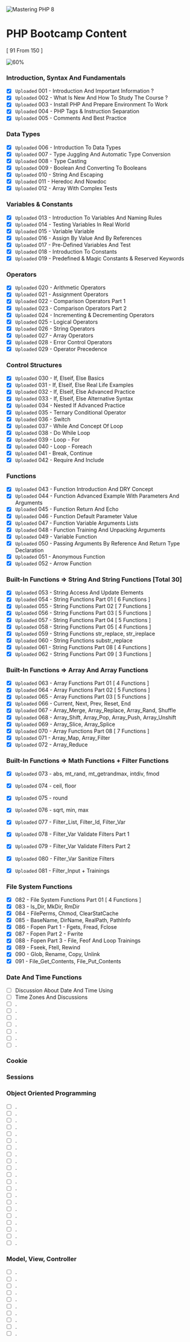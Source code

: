 ![Mastering PHP 8](https://elzero.org/php-bootcamp.png)

# PHP Bootcamp Content

[ 91 From 150 ]

![60%](https://progress-bar.dev/60/?title=Done)

### Introduction, Syntax And Fundamentals

- [x] `Uploaded` 001 - Introduction And Important Information ?
- [x] `Uploaded` 002 - What Is New And How To Study The Course ?
- [x] `Uploaded` 003 - Install PHP And Prepare Environment To Work
- [x] `Uploaded` 004 - PHP Tags & Instruction Separation
- [x] `Uploaded` 005 - Comments And Best Practice

### Data Types

- [x] `Uploaded` 006 - Introduction To Data Types
- [x] `Uploaded` 007 - Type Juggling And Automatic Type Conversion
- [x] `Uploaded` 008 - Type Casting
- [x] `Uploaded` 009 - Boolean And Converting To Booleans
- [x] `Uploaded` 010 - String And Escaping
- [x] `Uploaded` 011 - Heredoc And Nowdoc
- [x] `Uploaded` 012 - Array With Complex Tests

### Variables & Constants

- [x] `Uploaded` 013 - Introduction To Variables And Naming Rules
- [x] `Uploaded` 014 - Testing Variables In Real World
- [x] `Uploaded` 015 - Variable Variable
- [x] `Uploaded` 016 - Assign By Value And By References
- [x] `Uploaded` 017 - Pre-Defined Variables And Test
- [x] `Uploaded` 018 - Introduction To Constants
- [x] `Uploaded` 019 - Predefined & Magic Constants & Reserved Keywords

### Operators

- [x] `Uploaded` 020 - Arithmetic Operators
- [x] `Uploaded` 021 - Assignment Operators
- [x] `Uploaded` 022 - Comparison Operators Part 1
- [x] `Uploaded` 023 - Comparison Operators Part 2
- [x] `Uploaded` 024 - Incrementing & Decrementing Operators
- [x] `Uploaded` 025 - Logical Operators
- [x] `Uploaded` 026 - String Operators
- [x] `Uploaded` 027 - Array Operators
- [x] `Uploaded` 028 - Error Control Operators
- [x] `Uploaded` 029 - Operator Precedence

### Control Structures

- [x] `Uploaded` 030 - If, Elseif, Else Basics
- [x] `Uploaded` 031 - If, Elseif, Else Real Life Examples
- [x] `Uploaded` 032 - If, Elseif, Else Advanced Practice 
- [x] `Uploaded` 033 - If, Elseif, Else Alternative Syntax
- [x] `Uploaded` 034 - Nested If Advanced Practice
- [x] `Uploaded` 035 - Ternary Conditional Operator
- [x] `Uploaded` 036 - Switch
- [x] `Uploaded` 037 - While And Concept Of Loop
- [x] `Uploaded` 038 - Do While Loop
- [x] `Uploaded` 039 - Loop - For
- [x] `Uploaded` 040 - Loop - Foreach 
- [x] `Uploaded` 041 - Break, Continue
- [x] `Uploaded` 042 - Require And Include

### Functions

- [x] `Uploaded` 043 - Function Introduction And DRY Concept
- [x] `Uploaded` 044 - Function Advanced Example With Parameters And Arguments
- [x] `Uploaded` 045 - Function Return And Echo
- [x] `Uploaded` 046 - Function Default Parameter Value
- [x] `Uploaded` 047 - Function Variable Arguments Lists
- [x] `Uploaded` 048 - Function Training And Unpacking Arguments
- [x] `Uploaded` 049 - Variable Function 
- [x] `Uploaded` 050 - Passing Arguments By Reference And Return Type Declaration
- [x] `Uploaded` 051 - Anonymous Function
- [x] `Uploaded` 052 - Arrow Function

### Built-In Functions => String And String Functions [Total 30]

- [x] `Uploaded` 053 - String Access And Update Elements
- [x] `Uploaded` 054 - String Functions Part 01 [ 6 Functions ]
- [x] `Uploaded` 055 - String Functions Part 02 [ 7 Functions ]
- [x] `Uploaded` 056 - String Functions Part 03 [ 5 Functions ]
- [x] `Uploaded` 057 - String Functions Part 04 [ 5 Functions ]
- [x] `Uploaded` 058 - String Functions Part 05 [ 4 Functions ]
- [x] `Uploaded` 059 - String Functions str_replace, str_ireplace
- [x] `Uploaded` 060 - String Functions substr_replace
- [x] `Uploaded` 061 - String Functions Part 08 [ 4 Functions ]
- [x] `Uploaded` 062 - String Functions Part 09 [ 3 Functions ]

### Built-In Functions => Array And Array Functions

- [x] `Uploaded` 063 - Array Functions Part 01 [ 4 Functions ]
- [x] `Uploaded` 064 - Array Functions Part 02 [ 5 Functions ]
- [x] `Uploaded` 065 - Array Functions Part 03 [ 5 Functions ]
- [x] `Uploaded` 066 - Current, Next, Prev, Reset, End
- [x] `Uploaded` 067 - Array_Merge, Array_Replace, Array_Rand, Shuffle
- [x] `Uploaded` 068 - Array_Shift, Array_Pop, Array_Push, Array_Unshift
- [x] `Uploaded` 069 - Array_Slice, Array_Splice
- [x] `Uploaded` 070 - Array Functions Part 08 [ 7 Functions ]
- [x] `Uploaded` 071 - Array_Map, Array_Filter
- [x] `Uploaded` 072 - Array_Reduce

### Built-In Functions => Math Functions + Filter Functions

- [x] `Uploaded` 073 - abs, mt_rand, mt_getrandmax, intdiv, fmod
- [x] `Uploaded` 074 - ceil, floor
- [x] `Uploaded` 075 - round
- [x] `Uploaded` 076 - sqrt, min, max
- [x] `Uploaded` 077 - Filter_List, Filter_Id, Filter_Var
- [x] `Uploaded` 078 - Filter_Var Validate Filters Part 1
- [x] `Uploaded` 079 - Filter_Var Validate Filters Part 2
- [x] `Uploaded` 080 - Filter_Var Sanitize Filters
- [x] `Uploaded` 081 - Filter_Input + Trainings


### File System Functions

- [x] 082 - File System Functions Part 01 [ 4 Functions ]
- [x] 083 - Is_Dir, MkDir, RmDir
- [x] 084 - FilePerms, Chmod, ClearStatCache
- [x] 085 - BaseName, DirName, RealPath, PathInfo
- [x] 086 - Fopen Part 1 - Fgets, Fread, Fclose
- [x] 087 - Fopen Part 2 - Fwrite
- [x] 088 - Fopen Part 3 - File, Feof And Loop Trainings
- [x] 089 - Fseek, Ftell, Rewind
- [x] 090 - Glob, Rename, Copy, Unlink
- [x] 091 - File_Get_Contents, File_Put_Contents

### Date And Time Functions

- [ ] Discussion About Date And Time Using
- [ ] Time Zones And Discussions
- [ ] .
- [ ] .
- [ ] .
- [ ] .
- [ ] .
- [ ] .
- [ ] .

### Cookie
### Sessions

### Object Oriented Programming

- [ ] .
- [ ] .
- [ ] .
- [ ] .
- [ ] .
- [ ] .
- [ ] .
- [ ] .
- [ ] .
- [ ] .
- [ ] .
- [ ] .
- [ ] .
- [ ] .
- [ ] .
- [ ] .
- [ ] .
- [ ] .
- [ ] .
- [ ] .
- [ ] .

### Model, View, Controller

- [ ] .
- [ ] .
- [ ] .
- [ ] .
- [ ] .
- [ ] .
- [ ] .
- [ ] .
- [ ] .
- [ ] .

